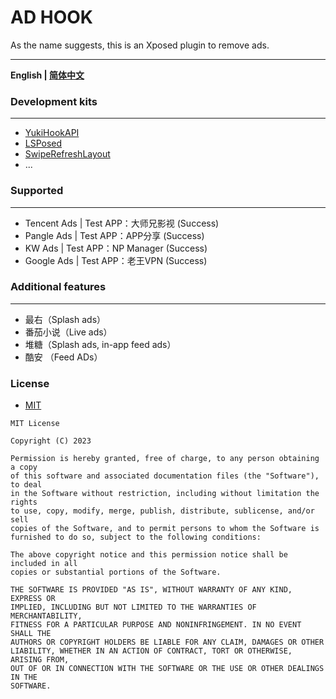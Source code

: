 <!--suppress HtmlDeprecatedAttribute -->
# AD HOOK

As the name suggests, this is an Xposed plugin to remove ads.

---

**English | [简体中文](https://github.com/xixiha5230/AD-HOOK/blob/master/README.md)**



### Development kits

---

- [YukiHookAPI](https://github.com/fankes/YukiHookAPI)
- [LSPosed](https://github.com/LSPosed/LSPosed)
- [SwipeRefreshLayout](https://developer.android.com/reference/android/support/v4/widget/SwipeRefreshLayout.html)
- ...

### Supported

---

- Tencent Ads | Test APP：大师兄影视 (Success)
- Pangle Ads | Test APP：APP分享 (Success)
- KW Ads | Test APP：NP Manager (Success)
- Google Ads | Test APP：老王VPN (Success)

### Additional features

---

- 最右（Splash ads）
- 番茄小说（Live ads）
- 堆糖（Splash ads, in-app feed ads）
- 酷安 （Feed ADs）

### License

- [MIT](https://choosealicense.com/licenses/mit)

```
MIT License

Copyright (C) 2023 

Permission is hereby granted, free of charge, to any person obtaining a copy
of this software and associated documentation files (the "Software"), to deal
in the Software without restriction, including without limitation the rights
to use, copy, modify, merge, publish, distribute, sublicense, and/or sell
copies of the Software, and to permit persons to whom the Software is
furnished to do so, subject to the following conditions:

The above copyright notice and this permission notice shall be included in all
copies or substantial portions of the Software.

THE SOFTWARE IS PROVIDED "AS IS", WITHOUT WARRANTY OF ANY KIND, EXPRESS OR
IMPLIED, INCLUDING BUT NOT LIMITED TO THE WARRANTIES OF MERCHANTABILITY,
FITNESS FOR A PARTICULAR PURPOSE AND NONINFRINGEMENT. IN NO EVENT SHALL THE
AUTHORS OR COPYRIGHT HOLDERS BE LIABLE FOR ANY CLAIM, DAMAGES OR OTHER
LIABILITY, WHETHER IN AN ACTION OF CONTRACT, TORT OR OTHERWISE, ARISING FROM,
OUT OF OR IN CONNECTION WITH THE SOFTWARE OR THE USE OR OTHER DEALINGS IN THE
SOFTWARE.
```